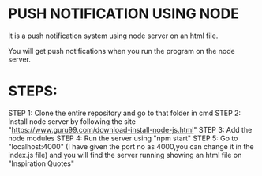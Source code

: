 # PUSH NOTIFICATION USING NODE

It is a push notification system using node server on an html file.

You will get push notifications when you run the program on the node server.

# STEPS:
STEP 1: Clone the entire repository and go to that folder in cmd
STEP 2: Install node server by following the site "https://www.guru99.com/download-install-node-js.html"
STEP 3: Add the node modules 
STEP 4: Run the server using "npm start"
STEP 5: Go to "localhost:4000" (I have given the port no as 4000,you can change it in the index.js file) and you will find the server running showing an html file on "Inspiration Quotes"
